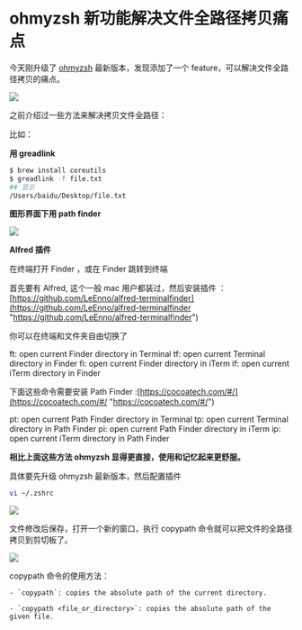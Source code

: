 # ohmyzsh 新功能解决文件全路径拷贝痛点

今天刚升级了 [ohmyzsh](https://ohmyz.sh/ "ohmyzsh") 最新版本，发现添加了一个 feature，可以解决文件全路径拷贝的痛点。

![](https://tva1.sinaimg.cn/large/e6c9d24ely1gzt01lurknj20rt0l3acx.jpg)

之前介绍过一些方法来解决拷贝文件全路径：

比如：

**用 greadlink**

```bash
$ brew install coreutils
$ greadlink -f file.txt
## 显示
/Users/baidu/Desktop/file.txt
```

**图形界面下用 path finder**

![](https://tva1.sinaimg.cn/large/e6c9d24ely1gzt05epg6aj20oy0mcabg.jpg)

**Alfred 插件**

在终端打开 Finder ，或在 Finder 跳转到终端

首先要有 Alfred, 这个一般 mac 用户都装过，然后安装插件 ：[https://github.com/LeEnno/alfred-terminalfinder](https://github.com/LeEnno/alfred-terminalfinder "https://github.com/LeEnno/alfred-terminalfinder")

你可以在终端和文件夹自由切换了

ft: open current Finder directory in Terminal
tf: open current Terminal directory in Finder
fi: open current Finder directory in iTerm
if: open current iTerm directory in Finder

下面这些命令需要安装 Path Finder :[https://cocoatech.com/#/](https://cocoatech.com/#/ "https://cocoatech.com/#/")

pt: open current Path Finder directory in Terminal
tp: open current Terminal directory in Path Finder
pi: open current Path Finder directory in iTerm
ip: open current iTerm directory in Path Finder

**相比上面这些方法 ohmyzsh 显得更直接，使用和记忆起来更舒服。**

具体要先升级 ohmyzsh 最新版本，然后配置插件

```bash
vi ~/.zshrc
```

![](https://tva1.sinaimg.cn/large/e6c9d24ely1gzt0bu9yczj20j3053mxo.jpg)

文件修改后保存，打开一个新的窗口，执行 copypath 命令就可以把文件的全路径拷贝到剪切板了。

![](https://tva1.sinaimg.cn/large/e6c9d24ely1gzt0dfw19uj20j302swei.jpg)

copypath 命令的使用方法：

```text
- `copypath`: copies the absolute path of the current directory.

- `copypath <file_or_directory>`: copies the absolute path of the given file.
```
